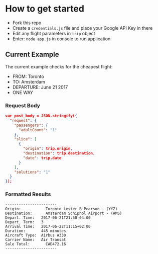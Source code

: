 # How to get started
- Fork this repo
- Create a `credentials.js` file and place your Google API Key in there
- Edit any flight parameters in `trip` object
- Enter: ``` node app.js ``` in console to run application

## Current Example
The current example checks for the cheapest flight:
- FROM: Toronto
- TO: Amsterdam
- DEPARTURE: June 21 2017
- ONE WAY

### Request Body
```json
var post_body = JSON.stringify({
  "request": {
    "passengers": {
      "adultCount": "1"
    },
    "slice": [
      {
        "origin": trip.origin,
        "destination": trip.destination,
        "date": trip.date
      }
    ],
    "solutions": "1"
  }
});
```

### Formatted Results
``` 
-----------------------
Origin: 	      Toronto Lester B Pearson - (YYZ)
Destination: 	  Amsterdam Schiphol Airport - (AMS)
Depart. Time:   2017-06-21T21:50-04:00
Depart. Term:   3
Arrival Time: 	2017-06-22T11:15+02:00
Duration: 	    445 minutes
Aircraft Type: 	Airbus A330
Carrier Name: 	Air Transat
Sale Total: 	  CAD472.16
----------------------- 
```
